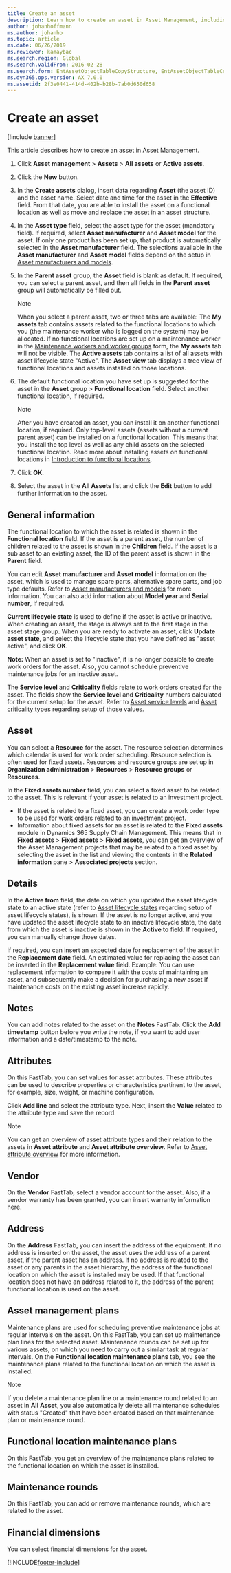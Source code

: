 ```yaml
---
title: Create an asset
description: Learn how to create an asset in Asset Management, including a detailed step-by-step process on creating assets and an outline on general information.
author: johanhoffmann
ms.author: johanho
ms.topic: article
ms.date: 06/26/2019
ms.reviewer: kamaybac
ms.search.region: Global
ms.search.validFrom: 2016-02-28
ms.search.form: EntAssetObjectTableCopyStructure, EntAssetObjectTableCreate
ms.dyn365.ops.version: AX 7.0.0
ms.assetid: 2f3e0441-414d-402b-b28b-7ab0d650d658
---
```


# Create an asset

[!include [banner](../../includes/banner.md)]

 

This article describes how to create an asset in Asset Management.

1. Click **Asset management** > **Assets** > **All assets** or **Active assets**.
2. Click the **New** button.
3. In the **Create assets** dialog, insert data regarding **Asset** (the asset ID) and the asset name. Select date and time for the asset in the **Effective** field. From that date, you are able to install the asset on a functional location as well as move and replace the asset in an asset structure.
4. In the **Asset type** field, select the asset type for the asset (mandatory field). If required, select **Asset manufacturer** and **Asset model** for the asset. If only one product has been set up, that product is automatically selected in the **Asset manufacturer** field. The selections available in the **Asset manufacturer** and **Asset model** fields depend on the setup in [Asset manufacturers and models](../setup-for-objects/product-and-model.md).
5. In the **Parent asset** group, the **Asset** field is blank as default. If required, you can select a parent asset, and then all fields in the **Parent asset** group will automatically be filled out.
    >[!NOTE]  
    >When you select a parent asset, two or three tabs are available: The **My assets** tab contains assets related to the functional locations to which you (the maintenance worker who is logged on the system) may be allocated. If no functional locations are set up on a maintenance worker in the [Maintenance workers and worker groups](../setup-for-objects/workers-and-worker-groups.md) form, the **My assets** tab will not be visible. The **Active assets** tab contains a list of all assets with asset lifecycle state "Active". The **Asset view** tab displays a tree view of functional locations and assets installed on those locations.

6. The default functional location you have set up is suggested for the asset in the **Asset** group > **Functional location** field. Select another functional location, if required.

    >[!NOTE]
    >After you have created an asset, you can install it on another functional location, if required. Only top-level assets (assets without a current parent asset) can be installed on a functional location. This means that you install the top level as well as any child assets on the selected functional location. Read more about installing assets on functional locations in [Introduction to functional locations](../functional-locations/introduction-to-functional-locations.md).

7. Click **OK**.
8. Select the asset in the **All Assets** list and click the **Edit** button to add further information to the asset.

## General information

The functional location to which the asset is related is shown in the **Functional location** field. If the asset is a parent asset, the number of children related to the asset is shown in the **Children** field. If the asset is a sub asset to an existing asset, the ID of the parent asset is shown in the **Parent** field.

You can edit **Asset manufacturer** and **Asset model** information on the asset, which is used to manage spare parts, alternative spare parts, and job type defaults. Refer to [Asset manufacturers and models](../setup-for-objects/product-and-model.md) for more information. You can also add information about **Model year** and **Serial number**, if required.

**Current lifecycle state** is used to define if the asset is active or inactive. When creating an asset, the stage is always set to the first stage in the asset stage group. When you are ready to activate an asset, click **Update asset state**, and select the lifecycle state that you have defined as "asset active", and click **OK**.

**Note:** When an asset is set to "inactive", it is no longer possible to create work orders for the asset. Also, you cannot schedule preventive maintenance jobs for an inactive asset.

The **Service level** and **Criticality** fields relate to work orders created for the asset. The fields show the **Service level** and **Criticality** numbers calculated for the current setup for the asset. Refer to [Asset service levels](../setup-for-objects/object-priorities.md) and [Asset criticality types](../setup-for-objects/object-criticalities.md) regarding setup of those values.

## Asset

You can select a **Resource** for the asset. The resource selection determines which calendar is used for work order scheduling. Resource selection is often used for fixed assets. Resources and
resource groups are set up in **Organization administration** > **Resources** > **Resource groups** or **Resources**.

In the **Fixed assets number** field, you can select a fixed asset to be related to the asset. This is relevant if your asset is related to an investment project.

- If the asset is related to a fixed asset, you can create a work order type to be used for work orders related to an investment project. 
- Information about fixed assets for an asset is related to the **Fixed assets** module in Dynamics 365 Supply Chain Management. This means that in **Fixed assets** > **Fixed assets** > **Fixed assets**, you can get an overview of the Asset Management projects that may be related to a fixed asset by selecting the asset in the list and viewing the contents in the **Related information** pane > **Associated projects** section.


## Details

In the **Active from** field, the date on which you updated the asset lifecycle state to an active state (refer to [Asset lifecycle states](../setup-for-objects/object-stages.md) regarding setup of asset lifecycle states), is shown. If the asset is no longer active, and you have updated the asset lifecycle state to an inactive lifecycle state, the date from which the asset is inactive is shown in the **Active to** field. If required, you can manually change those dates.

If required, you can insert an expected date for replacement of the asset in the **Replacement date** field. An estimated value for replacing the asset can be inserted in the **Replacement value** field. Example: You can use replacement information to compare it with the costs of maintaining an asset, and subsequently make a decision for purchasing a new asset if maintenance costs on the existing asset increase rapidly.

## Notes

You can add notes related to the asset on the **Notes** FastTab. Click the **Add timestamp** button before you write the note, if you want to add user information and a date/timestamp to the note.

## Attributes

On this FastTab, you can set values for asset attributes. These attributes can be used to describe properties or characteristics pertinent to the asset, for example, size, weight, or machine configuration.

Click **Add line** and select the attribute type. Next, insert the **Value** related to the attribute type and save the record.

>[!NOTE] 
>You can get an overview of asset attribute types and their relation to the assets in **Asset attribute** and **Asset attribute overview**. Refer to [Asset attribute overview](../objects/object-specification-overview.md) for more information.

## Vendor

On the **Vendor** FastTab, select a vendor account for the asset. Also, if a vendor warranty has been granted, you can insert warranty information here.

## Address

On the **Address** FastTab, you can insert the address of the equipment. If no address is inserted on the asset, the asset uses the address of a parent asset, if the parent asset has an address. If no address is related to the asset or any parents in the asset hierarchy, the address of the functional location on which the asset is installed may be used. If that functional location does not have an address related to it, the address of the parent functional location is used on the asset.

## Asset management plans

Maintenance plans are used for scheduling preventive maintenance jobs at regular intervals on the asset. On this FastTab, you can set up maintenance plan lines for the selected asset. Maintenance rounds can be set up for various assets, on which you need to carry out a similar task at regular intervals. On the **Functional location maintenance plans** tab, you see the maintenance plans related to the functional location on which the asset is installed.

>[!NOTE]
>If you delete a maintenance plan line or a maintenance round related to an asset in **All Asset**, you also automatically delete all maintenance schedules with status "Created" that have been created based on that maintenance plan or maintenance round.

## Functional location maintenance plans

On this FastTab, you get an overview of the maintenance plans related to the functional location on which the asset is installed.

## Maintenance rounds

On this FastTab, you can add or remove maintenance rounds, which are related to the asset.

## Financial dimensions

You can select financial dimensions for the asset.


[!INCLUDE[footer-include](../../../includes/footer-banner.md)]